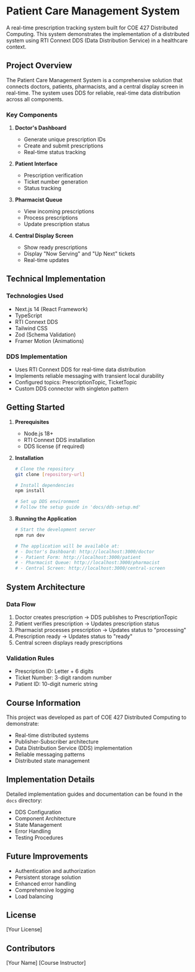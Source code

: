 # Patient Care Management System

A real-time prescription tracking system built for COE 427 Distributed Computing. This system demonstrates the implementation of a distributed system using RTI Connext DDS (Data Distribution Service) in a healthcare context.

## Project Overview

The Patient Care Management System is a comprehensive solution that connects doctors, patients, pharmacists, and a central display screen in real-time. The system uses DDS for reliable, real-time data distribution across all components.

### Key Components

1. **Doctor's Dashboard**
   - Generate unique prescription IDs
   - Create and submit prescriptions
   - Real-time status tracking

2. **Patient Interface**
   - Prescription verification
   - Ticket number generation
   - Status tracking

3. **Pharmacist Queue**
   - View incoming prescriptions
   - Process prescriptions
   - Update prescription status

4. **Central Display Screen**
   - Show ready prescriptions
   - Display "Now Serving" and "Up Next" tickets
   - Real-time updates

## Technical Implementation

### Technologies Used

- Next.js 14 (React Framework)
- TypeScript
- RTI Connext DDS
- Tailwind CSS
- Zod (Schema Validation)
- Framer Motion (Animations)

### DDS Implementation

- Uses RTI Connext DDS for real-time data distribution
- Implements reliable messaging with transient local durability
- Configured topics: PrescriptionTopic, TicketTopic
- Custom DDS connector with singleton pattern

## Getting Started

1. **Prerequisites**
   - Node.js 18+
   - RTI Connext DDS installation
   - DDS license (if required)

2. **Installation**

   ```bash
   # Clone the repository
   git clone [repository-url]

   # Install dependencies
   npm install

   # Set up DDS environment
   # Follow the setup guide in 'docs/dds-setup.md'
   ```

3. **Running the Application**

   ```bash
   # Start the development server
   npm run dev

   # The application will be available at:
   # - Doctor's Dashboard: http://localhost:3000/doctor
   # - Patient Form: http://localhost:3000/patient
   # - Pharmacist Queue: http://localhost:3000/pharmacist
   # - Central Screen: http://localhost:3000/central-screen
   ```

## System Architecture

### Data Flow

1. Doctor creates prescription → DDS publishes to PrescriptionTopic
2. Patient verifies prescription → Updates prescription status
3. Pharmacist processes prescription → Updates status to "processing"
4. Prescription ready → Updates status to "ready"
5. Central screen displays ready prescriptions

### Validation Rules

- Prescription ID: Letter + 6 digits
- Ticket Number: 3-digit random number
- Patient ID: 10-digit numeric string

## Course Information

This project was developed as part of COE 427 Distributed Computing to demonstrate:

- Real-time distributed systems
- Publisher-Subscriber architecture
- Data Distribution Service (DDS) implementation
- Reliable messaging patterns
- Distributed state management

## Implementation Details

Detailed implementation guides and documentation can be found in the `docs` directory:

- DDS Configuration
- Component Architecture
- State Management
- Error Handling
- Testing Procedures

## Future Improvements

- Authentication and authorization
- Persistent storage solution
- Enhanced error handling
- Comprehensive logging
- Load balancing

## License

[Your License]

## Contributors

[Your Name]
[Course Instructor]
